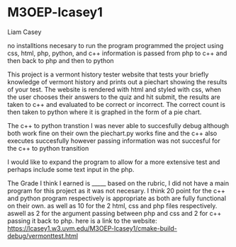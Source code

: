 # M3OEP-lcasey1

Liam Casey

no installtions necesary to run the program 
programmed the project using css, html, php, python, and c++
information is passed from php to c++ and then back to php and then to python

This project is a vermont history tester website that tests your briefly knowledge of vermont history and prints out a piechart showing the results of your test. The website is rendered with html and styled with css, when the user chooses their answers to the quiz and hit submit, the results are taken to c++ and evaluated to be correct or incorrect. The correct count is then taken to python where it is graphed in the form of a pie chart. 

The c++ to python transtion I was never able to succesfully debug although both work fine on their own the piechart.py works fine and the c++ also executes succesfully however passing information was not succesful for the c++ to python transition

I would like to expand the program to allow for a more extensive test and perhaps include some text input in the php.

The Grade I think I earned is _____ based on the rubric, I did not have a main program for this project as it was not necesary. I think 20 point for the c++ and python program respectively is appropriate as both are fully functional on their own. as well as 10 for the 2 html, css and php files respectively. aswell as 2 for the argument passing between php and css and 2 for c++ passing it back to php.
 here is a link to the website: https://lcasey1.w3.uvm.edu/M3OEP-lcasey1/cmake-build-debug/vermonttest.html
